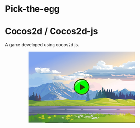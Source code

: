 # Pick-the-egg
# Cocos2d / Cocos2d-js
A game developed using cocos2d js. 
<p align="center">
  <img src="res/Capture.png" width="350" title="hover text">
</p>
